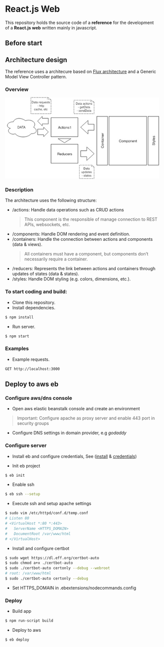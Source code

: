 # React.js Web

This repository holds the source code of a **reference** for the development of a **React.js web** written mainly in javascript.

## Before start ##

## Architecture design

The reference uses a architecure based on [Flux architecture](https://facebook.github.io/flux/docs/in-depth-overview.html) and a Generic Model View Controller pattern.

### Overview 

![alt architecture](./public/dev/architecture.jpg)

### Description

The architecture uses the following structure:

  - /actions: Handle data operations such as CRUD actions
    > This component is the responsible of manage connection to REST APIs, websockets, etc.
  - /components: Handle DOM rendering and event definition.
  - /containers: Handle the connection between actions and components (data & views).
    > All containers must have a component, but components don’t necessarily require a container.
  - /reducers: Represents the link between actions and containers through updates of states (data & states).
  - /styles: Handle DOM styling (e.g. colors, dimensions, etc.).


### To start coding and build:

 * Clone this repository.
 * Install dependencies.
 ```bash
 $ npm install
 ```
 * Run server.
 ```bash
 $ npm start
 ```

  ### Examples

  * Example requests. 
 ```bash
 GET http://localhost:3000
 ```

## Deploy to aws eb

### Configure aws/dns console

* Open aws elastic beanstalk console and create an environment 
> Important: Configure apache as proxy server and enable 443 port in security groups

* Configure DNS settings in domain provider, e.g *godaddy*

### Configure server

* Install eb and configure credentials, See ([install](https://docs.aws.amazon.com/es_es/elasticbeanstalk/latest/dg/eb-cli3-install.html) & [credentials](https://docs.aws.amazon.com/es_es/general/latest/gr/managing-aws-access-keys.html))

* Init eb project
```bash
$ eb init
 ```

* Enable ssh
```bash
$ eb ssh --setup
 ```

* Execute ssh and setup apache settings
```bash
$ sudo vim /etc/httpd/conf.d/temp.conf
# Listen 80
# <VirtualHost *:80 *:443>
# 	ServerName <HTTPS_DOMAIN>
# 	DocumentRoot /var/www/html
# </VirtualHost>
```

* Install and configure certbot
```bash
$ sudo wget https://dl.eff.org/certbot-auto
$ sudo chmod a+x ./certbot-auto
$ sudo ./certbot-auto certonly --debug --webroot
# root: /var/www/html
$ sudo ./certbot-auto certonly --debug
```
* Set HTTPS_DOMAIN in .ebextensions/nodecommands.config

### Deploy

* Build app
```bash
$ npm run-script build
 ```

 * Deploy to aws
```bash
$ eb deploy
 ```